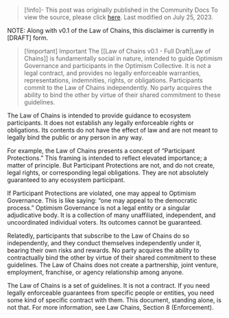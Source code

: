 > [!info]- This post was originally published in the Community Docs
> To view the source, please click [here](https://community.optimism.io/docs/governance/law-of-chains-disclaimer/). Last modified on July 25, 2023.

<span class="notvisible"></span>
NOTE: Along with v0.1 of the Law of Chains, this disclaimer is currently in [DRAFT] form.

> [!important] Important
> The [[Law of Chains v0.1 - Full Draft|Law of Chains]] is fundamentally social in nature, intended to guide Optimism Governance and participants in the Optimism Collective. It is not a legal contract, and provides no legally enforceable warranties, representations, indemnities, rights, or obligations. Participants commit to the Law of Chains independently. No party acquires the ability to bind the other by virtue of their shared commitment to these guidelines.

The Law of Chains is intended to provide guidance to ecosystem participants. It does not establish any legally enforceable rights or obligations. Its contents do not have the effect of law and are not meant to legally bind the public or any person in any way.

For example, the Law of Chains presents a concept of “Participant Protections.” This framing is intended to reflect elevated importance; a matter of principle. But Participant Protections are not, and do not create, legal rights, or corresponding legal obligations. They are not absolutely guaranteed to any ecosystem participant.

If Participant Protections are violated, one may appeal to Optimism Governance. This is like saying: “one may appeal to the democratic process.” Optimism Governance is not a legal entity or a singular adjudicative body. It is a collection of many unaffiliated, independent, and uncoordinated individual voters. Its outcomes cannot be guaranteed.

Relatedly, participants that subscribe to the Law of Chains do so independently, and they conduct themselves independently under it, bearing their own risks and rewards. No party acquires the ability to contractually bind the other by virtue of their shared commitment to these guidelines. The Law of Chains does not create a partnership, joint venture, employment, franchise, or agency relationship among anyone.

The Law of Chains is a set of guidelines. It is not a contract. If you need legally enforceable guarantees from specific people or entities, you need some kind of specific contract with them. This document, standing alone, is not that. For more information, see Law Chains, Section 8 (Enforcement).